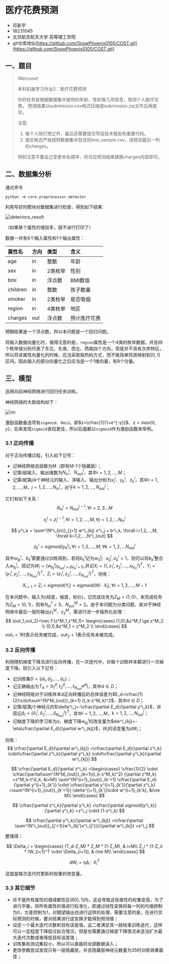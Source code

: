 # 医疗花费预测

* 邓新宇
* 18231045
* 北京航空航天大学 高等理工学院
* git仓库地址[https://github.com/SnowPhoenix0105/COST.git](https://github.com/SnowPhoenix0105/COST.git)

## 一、题目

>Welcome!
>
>本科机器学习作业2：医疗花费预测
>
>你的任务是根据数据集中提供的年龄、性别等几项信息，预测个人医疗花费。 预测结果以submission.csv格式压缩成submission.zip文件后再提交。
>
>注意:
>1. 每个人除打榜之外，最后还需要提交项目技术报告和重要代码。
>2. 提交格式严格按照数据集中包含的test_sample.csv，请预测最后一列的charges。
>
>特别注意不要自己变更命名顺序，将对应预测结果替换charges内容即可。


## 二、数据集分析

通过命令
```
python -m core.preprocessor.detector
```
利用写好的模块对数据集进行检查，得到如下结果:

![detectors_result](./images/detectors_result.jpg)

（如果某个属性的值较多，就不进行打印了）

数据一共有6个输入属性和1个输出属性：

|属性名|方向|类型|含义|
|:-|:-|:-|:-|
|age|in|整数|年龄|
|sex|in|2类枚举|性别|
|bmi|in|浮点数|BMI数值|
|children|in|整数|孩子数量|
|smoker|in|2类枚举|是否吸烟|
|region|in|4类枚举|地区|
|charges|out|浮点数|预计医疗花费|

预期结果是一个浮点数，所以本问题是一个回归问题。

将输入数据向量化时，值得注意的是，`region`属性是一个4类的枚举数据，并且四个枚举值分别代表了东北、东南、西北、西南四个方向，但是并不具有次序特征，所以将该属性向量化的时候，应当采取独热码方式，而不能简单将其映射到$[0, 1]$区间。因此输入的部分向量化之后应当是一个1维向量，有9个分量。

## 三、模型

选用向前神经网络进行回归任务训练。

神经网络的大致结构如下：

![nn](./images/nn.jpg)

激励函数备选项有`sigmoid`、`ReLU`，即$z=\cfrac{1}{1+e^{-y}}$、$z = max\{0, y\}$，后来发现`sigmoid`表现更佳，所以后面都以`sigmoid`作为激励函数来举例。

### 3.1 正向传播

对于正向传播过程，引入如下记号：
* 记神经网络总层数为M（即有M-1个隐藏层）；
* 记第$i$层输入、输出维数为$N^i_{in}$、$N^i_{out}$，其中$i=1,2,...,M$；
* 记第$i$层第$j$/$k$个神经元的输入、净输入、输出分别为$x^i_j$、$y^i_k$、$z^i_k$，其中$i=1,2,...,M$，$j=1,2,...,N^i_{in}$，对于$k=1,2,...,N^i_{out}$；

它们有如下关系：
$$
N^i_{in}=N^{i-1}_{out}, 
    \forall i=2,3...M
$$

$$
x^{i}_j = z^{i-1}_j, 
    \forall i=1,2,...,M,
    \forall j=1,2,...N^i_{in}
$$

$$
y^i_k = \sum^{N^i_{in}}_{j=1} w^i_{kj} x^i_j + b^i_k,
    \forall i=1,2,...,M,
    \forall k=1,2,...,N^i_{out}
$$

$$
z^i_k = sigmoid(y^i_k), 
    \forall i=1,2,...,M,
    \forall k=1,2,...N^i_{out}
$$

其中$w^i_{jk}$、$b^i_k$需要通过训练得到，若将$b^i_k$记为$w^i_0j\cdot x^i_0,x^i_0=1$，则可以将$b^i_k$整合入$w^i_{kj}$。简记为$W_i=\{w^i_{kj}\}_{N^i_{out}\times (N^i_{in}+1)}$,并记$X_i=(1,x^i_1,x^i_2,...,x^i_{N^i_{in}})^T$、$Y_i=(y^i_1,y^i_2,...,y^i_{N^i_{out}})^T$、$Z_i=(z^i_1,z^i_2,...,z^i_{N^i_{out}})^T$，则有：

$$
X_{i+1}=Z_i=sigmoid(Y_i)=sigmoid(Wi\cdot X_i),\forall i=1,2,...,M-1
$$

在本问题中，输入为(经度，维度，标价)，记完成任务为$Z_M=(1,0)$，未完成任务为$Z_M=(0,1)$，则有$N^1_{in}=3$，$N^M_{out}=2$。由于本问题为分类问题，故对于神经网络中最后一层的输出$z^M_1$、$z^M_2$，需进行进一步独热化处理：
$$
(out_1,out_2)=\vec F(z^M_1,z^M_1)=
    \begin{cases}
    (1,0),&z^M_1 \ge z^M_2 \\
    (0,1),&z^M_1 < z^M_2 \\
    \end{cases}
    $$
$out_1=1$时表示任务被完成，$out_2=1$表示任务未被完成。

### 3.2 反向传播

利用随机梯度下降法进行反向传播，在一次迭代中，对每个训练样本都进行一次梯度下降。现引入以下记号：

* 记训练集$D=\{d_1,d_2,...,d_n\}$；
* 记正确输出为$T_d=(t^d_1,t^d_2,...,t^d_{N^M_{out}})$，其中$d\in D$；
* 记神经网络对于训练样本d正向转播后的总体误差为$E_d=\cfrac{1}{2}\cdot\sum^{N^M_{out}}_{k=1} (t_k-z^M_k)^2$，其中$d\in D$；
* 记第$i$层第$j$个神经元的$\delta^i_j=-\cfrac{\partial E_d}{\partial y^i_k}$，并简记$\Delta_i=(\delta^i_1,\delta^i_2,...,\delta^i_{N^i_{out}})^T$，其中$i=1,2,...,M$，$k=1,2,...,N^i_{out}$；
* 记梯度下降的学习率为$\eta$，梯度下降$w^i_{kj}$的改变量为$dw^i_{kj}=-\eta\cfrac{\partial E_d}{\partial w^i_{kj}}$，$W_i$的该变量为$dW_i$；

则有：
$$
\cfrac{\partial E_d}{\partial w^i_{kj}}
    =\cfrac{\partial E_d}{\partial z^i_k}
    \cdot\cfrac{\partial z^i_k}{\partial y^i_k}
    \cdot\cfrac{\partial y^i_k}{\partial w^i_{kj}}
$$

$$
\cfrac{\partial E_d}{\partial z^i_k}
    =\begin{cases}
    \cfrac{1}{2} \cdot 
        \cfrac{\partial\sum^{N^M_{out}}_{k=1}(t_k-z^M_k)^2}     
        {\partial z^M_k} 
        =z^M_k-t^d_k, &i=M\\
    \sum^{N^{i+1}_{out}}_{k'=1} \cfrac{\partial E_d}{\partial y^{i+1}_{k'}} 
        \cdot \cfrac{\partial y^{i+1}_{k'}}{\partial z^i_k} 
        =\sum^{N^{i+1}_{out}}_{k'=1}(-\delta^{i+1}_{k'})\cdot w^{i+1}_{k'k}, &i\ne M\\
    \end{cases}
$$

$$
\cfrac{\partial z^i_k}{\partial y^i_k}
    =\cfrac{\partial sigmoid(y^i_k)}{\partial y^i_k}
    =z^i_j \cdot (1-z^i_k)
$$

$$
\cfrac{\partial y^i_k}{\partial w^i_{kj}}
    =\cfrac{\partial \sum^{N^i_{out}}_{j'=1}(w^i_{kj'}x^i_{j'})}{\partial w^i_{kj}}
    =x^i_j
$$

整理得：

$$
\Delta_i = \begin{cases}
    (T_d-Z_M) * Z_M * (1-Z_M), & i=M\\
    Z_i * (1-Z_i) * (W_{i+1}^T \cdot \Delta_{i+1}), & i\ne M\\
    \end{cases}
$$

$$
dW_i=\eta \Delta_i \cdot X^T_i
$$

这就是每次迭代时更新的权重的改变量。

### 3.3 其它细节

* 并不是所有属性的值域都在区间$[0, 1]$内，这会导致这些属性的权重变高，为了进行平衡，将所有属性的值进行标准化，即通过线性变换将每一列的均值控制为0，方差控制为1，对期望输出也进行这样的处理，需要注意的是，在进行实际预测的时候，要对结果进行逆变换才能得到预测值；
* 设定一个最大迭代次数和目标误差值，这二者满足其一就结束训练迭代，这样可以一定程度下降低过拟合情况，但是也需要通过梯度下降情况来适当扩大最大迭代次数或者降低目标误差值；
* 训练集和测试集较小，所以可以直接将全部数据读入；
* 更改参数尝试发现只有一层隐藏层，并且隐藏层神经元数量为35时训练效果最佳；



